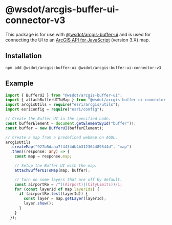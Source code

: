 @wsdot/arcgis-buffer-ui-connector-v3
====================================

This package is for use with [@wsdot/arcgis-buffer-ui] and is used for connecting the UI to an [ArcGIS API for JavaScript] (version 3.X) map.

[@wsdot/arcgis-buffer-ui]:https://www.npmjs.com/package/@wsdot/arcgis-buffer-ui
[ArcGIS API for JavaScript]:https://developers.arcgis.com/javascript/3/

Installation
------------

```console
npm add @wsdot/arcgis-buffer-ui @wsdot/arcgis-buffer-ui-connector-v3
```

Example
-------

```typescript
import { BufferUI } from "@wsdot/arcgis-buffer-ui";
import { attachBufferUIToMap } from "@wsdot/arcgis-buffer-ui-connector-v3";
import arcgisUtils = require("esri/arcgis/utils");
import esriConfig = require("esri/config");

// Create the Buffer UI in the specified node.
const bufferElement = document.getElementById("buffer")!;
const buffer = new BufferUI(bufferElement);

// Create a map from a predefined webmap on AGOL.
arcgisUtils
  .createMap("927b5daaa7f4434db4b312364489544d", "map")
  .then((response: any) => {
    const map = response.map;

    // Setup the Buffer UI with the map.
    attachBufferUIToMap(map, buffer);

    // Turn on some layers that are off by default.
    const airportRe = /^((Airport)|(CityLimits))/i;
    for (const layerId of map.layerIds) {
      if (airportRe.test(layerId)) {
        const layer = map.getLayer(layerId);
        layer.show();
      }
    }
  });
```